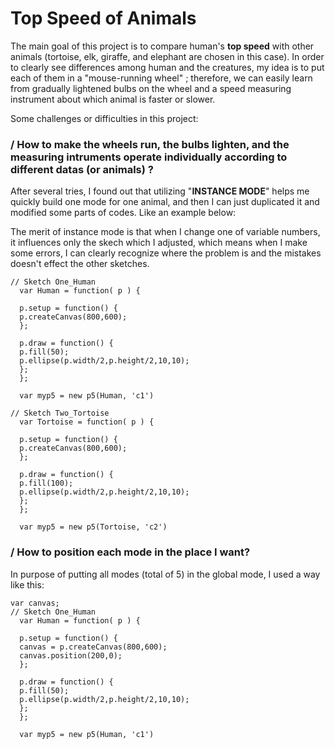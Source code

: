 # Top Speed of Animals

The main goal of this project is to compare human's **top speed** with other animals (tortoise, elk, giraffe, and elephant are chosen in this case). In order to clearly see differences among human and the creatures, my idea is to put each of them in a "mouse-running wheel" ; therefore, we can easily learn from gradually lightened bulbs on the wheel and a speed measuring instrument about which animal is faster or slower.


Some challenges or difficulties in this project: 
### / How to make the wheels run, the bulbs lighten, and the measuring intruments operate individually according to different datas (or animals) ?
After several tries, I found out that utilizing "**INSTANCE MODE**" helps me quickly build one mode for one animal, and then I can just duplicated it and modified some parts of codes. Like an example below:

The merit of instance mode is that when I change one of variable numbers, it influences only the skech which I adjusted, which means when I make some errors, I can clearly recognize where the problem is and the mistakes doesn't effect the other sketches. 
```
// Sketch One_Human
  var Human = function( p ) {

  p.setup = function() {
  p.createCanvas(800,600);
  };

  p.draw = function() {
  p.fill(50);
  p.ellipse(p.width/2,p.height/2,10,10);
  };
  };

  var myp5 = new p5(Human, 'c1')

// Sketch Two_Tortoise
  var Tortoise = function( p ) {

  p.setup = function() {
  p.createCanvas(800,600);
  };

  p.draw = function() {
  p.fill(100);
  p.ellipse(p.width/2,p.height/2,10,10);
  };
  };

  var myp5 = new p5(Tortoise, 'c2')
```

### / How to position each mode in the place I want?
In purpose of putting all modes (total of 5) in the global mode, I used a way like this:

```
var canvas;
// Sketch One_Human
  var Human = function( p ) {

  p.setup = function() {
  canvas = p.createCanvas(800,600);
  canvas.position(200,0);
  };

  p.draw = function() {
  p.fill(50);
  p.ellipse(p.width/2,p.height/2,10,10);
  };
  };

  var myp5 = new p5(Human, 'c1')
```
